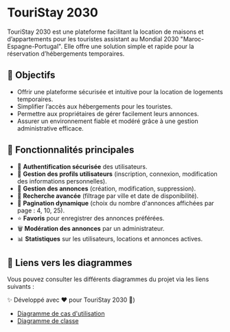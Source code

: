 # TouriStay 2030

TouriStay 2030 est une plateforme facilitant la location de maisons et d’appartements pour les touristes assistant au Mondial 2030 "Maroc-Espagne-Portugal". Elle offre une solution simple et rapide pour la réservation d’hébergements temporaires.

## 🎯 Objectifs

- Offrir une plateforme sécurisée et intuitive pour la location de logements temporaires.
- Simplifier l’accès aux hébergements pour les touristes.
- Permettre aux propriétaires de gérer facilement leurs annonces.
- Assurer un environnement fiable et modéré grâce à une gestion administrative efficace.

## 🚀 Fonctionnalités principales

- 🔑 **Authentification sécurisée** des utilisateurs.
- 👤 **Gestion des profils utilisateurs** (inscription, connexion, modification des informations personnelles).
- 🏡 **Gestion des annonces** (création, modification, suppression).
- 📂 **Recherche avancée** (filtrage par ville et date de disponibilité).
- 📌 **Pagination dynamique** (choix du nombre d'annonces affichées par page : 4, 10, 25).
- ⭐ **Favoris** pour enregistrer des annonces préférées.
- 🗑️ **Modération des annonces** par un administrateur.
- 📊 **Statistiques** sur les utilisateurs, locations et annonces actives.

## 📌 Liens vers les diagrammes
Vous pouvez consulter les différents diagrammes du projet via les liens suivants :

✨ Développé avec ❤️ pour TouriStay 2030 🚀)
- [Diagramme de cas d'utilisation](https://drive.google.com/file/d/1OJRHR5rrT6C_HFbpoQe63WwL3TJibsEQ/view?usp=sharing)
- [Diagramme de classe](https://drive.google.com/file/d/1rvncvtoNovgT5yQjpPQt8-NPYPccCdW8/view?usp=sharing)

